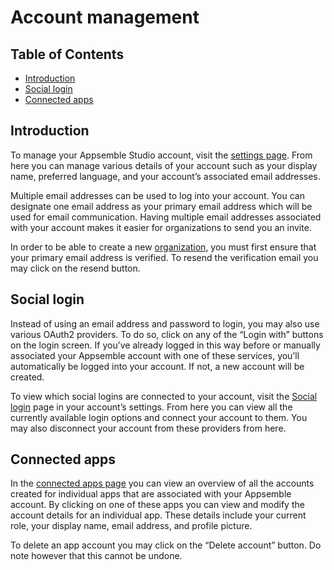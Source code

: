 # Account management

## Table of Contents

- [Introduction](#introduction)
- [Social login](#social-login)
- [Connected apps](#connected-apps)

## Introduction

To manage your Appsemble Studio account, visit the [settings page](/settings/user). From here you
can manage various details of your account such as your display name, preferred language, and your
account’s associated email addresses.

Multiple email addresses can be used to log into your account. You can designate one email address
as your primary email address which will be used for email communication. Having multiple email
addresses associated with your account makes it easier for organizations to send you an invite.

In order to be able to create a new [organization](organizations.mdx), you must first ensure that
your primary email address is verified. To resend the verification email you may click on the resend
button.

## Social login

Instead of using an email address and password to login, you may also use various OAuth2 providers.
To do so, click on any of the “Login with” buttons on the login screen. If you’ve already logged in
this way before or manually associated your Appsemble account with one of these services, you’ll
automatically be logged into your account. If not, a new account will be created.

To view which social logins are connected to your account, visit the
[Social login](/settings/social) page in your account’s settings. From here you can view all the
currently available login options and connect your account to them. You may also disconnect your
account from these providers from here.

## Connected apps

In the [connected apps page](/settings/apps) you can view an overview of all the accounts created
for individual apps that are associated with your Appsemble account. By clicking on one of these
apps you can view and modify the account details for an individual app. These details include your
current role, your display name, email address, and profile picture.

To delete an app account you may click on the “Delete account” button. Do note however that this
cannot be undone.
